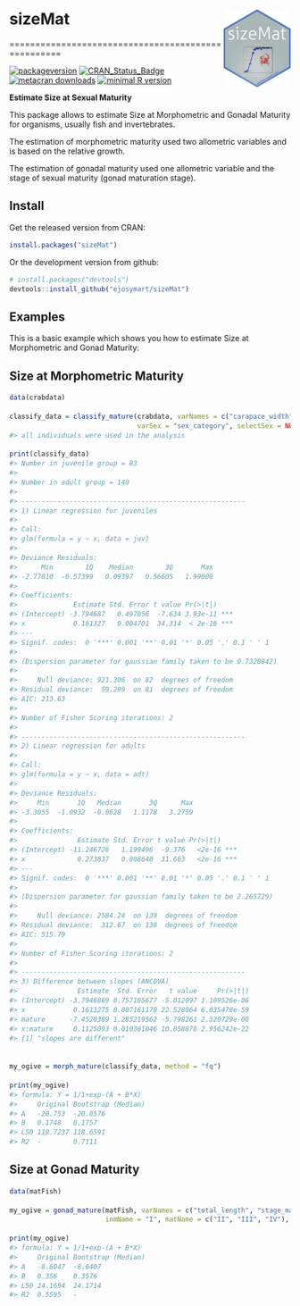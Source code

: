 # sizeMat <img src="man/figures/sizeMat.png" width="120" align="right" />
===================================================

<!-- badges: start -->

[![packageversion](https://img.shields.io/badge/Package%20version-1.1.2-orange.svg?style=flat-square)](commits/master)
[![CRAN\_Status\_Badge](http://www.r-pkg.org/badges/version/sizeMat)](http://cran.r-project.org/package=sizeMat)
[![metacran
downloads](http://cranlogs.r-pkg.org/badges/sizeMat)](http://cran.rstudio.com/web/packages/sizeMat/index.html)
[![minimal R
version](https://img.shields.io/badge/R%3E%3D-3.6-6666ff.svg)](https://cran.r-project.org/)

<!-- badges: end -->

**Estimate Size at Sexual Maturity**

This package allows to estimate Size at Morphometric and Gonadal
Maturity for organisms, usually fish and invertebrates.

The estimation of morphometric maturity used two allometric variables
and is based on the relative growth.

The estimation of gonadal maturity used one allometric variable and the
stage of sexual maturity (gonad maturation stage).

## Install

Get the released version from CRAN:

``` r
install.packages("sizeMat")
```

Or the development version from github:

``` r
# install.packages("devtools")
devtools::install_github("ejosymart/sizeMat")
```

## Examples

This is a basic example which shows you how to estimate Size at
Morphometric and Gonad Maturity:

## Size at Morphometric Maturity

``` r
data(crabdata)

classify_data = classify_mature(crabdata, varNames = c("carapace_width", "chela_height"), 
                                varSex = "sex_category", selectSex = NULL, method = "ld")
#> all individuals were used in the analysis

print(classify_data)
#> Number in juvenile group = 83 
#> 
#> Number in adult group = 140 
#> 
#> -------------------------------------------------------- 
#> 1) Linear regression for juveniles 
#> 
#> Call:
#> glm(formula = y ~ x, data = juv)
#> 
#> Deviance Residuals: 
#>      Min        1Q    Median        3Q       Max  
#> -2.77010  -0.57399   0.09397   0.56605   1.99008  
#> 
#> Coefficients:
#>              Estimate Std. Error t value Pr(>|t|)    
#> (Intercept) -3.794687   0.497056  -7.634 3.93e-11 ***
#> x            0.161327   0.004701  34.314  < 2e-16 ***
#> ---
#> Signif. codes:  0 '***' 0.001 '**' 0.01 '*' 0.05 '.' 0.1 ' ' 1
#> 
#> (Dispersion parameter for gaussian family taken to be 0.7320842)
#> 
#>     Null deviance: 921.306  on 82  degrees of freedom
#> Residual deviance:  59.299  on 81  degrees of freedom
#> AIC: 213.63
#> 
#> Number of Fisher Scoring iterations: 2
#> 
#> -------------------------------------------------------- 
#> 2) Linear regression for adults 
#> 
#> Call:
#> glm(formula = y ~ x, data = adt)
#> 
#> Deviance Residuals: 
#>     Min       1Q   Median       3Q      Max  
#> -3.3055  -1.0932  -0.0628   1.1178   3.2759  
#> 
#> Coefficients:
#>               Estimate Std. Error t value Pr(>|t|)    
#> (Intercept) -11.246726   1.199496  -9.376   <2e-16 ***
#> x             0.273837   0.008648  31.663   <2e-16 ***
#> ---
#> Signif. codes:  0 '***' 0.001 '**' 0.01 '*' 0.05 '.' 0.1 ' ' 1
#> 
#> (Dispersion parameter for gaussian family taken to be 2.265729)
#> 
#>     Null deviance: 2584.24  on 139  degrees of freedom
#> Residual deviance:  312.67  on 138  degrees of freedom
#> AIC: 515.79
#> 
#> Number of Fisher Scoring iterations: 2
#> 
#> -------------------------------------------------------- 
#> 3) Difference between slopes (ANCOVA) 
#>               Estimate  Std. Error   t value     Pr(>|t|)
#> (Intercept) -3.7946869 0.757105677 -5.012097 1.109526e-06
#> x            0.1613275 0.007161179 22.528064 6.035478e-59
#> mature      -7.4520389 1.285219562 -5.798261 2.320729e-08
#> x:mature     0.1125093 0.010361046 10.858878 2.956242e-22
#> [1] "slopes are different"


my_ogive = morph_mature(classify_data, method = "fq")

print(my_ogive)
#> formula: Y = 1/1+exp-(A + B*X)
#>     Original Bootstrap (Median)
#> A   -20.753  -20.8576          
#> B   0.1748   0.1757            
#> L50 118.7237 118.6591          
#> R2  -        0.7111
```

## Size at Gonad Maturity

``` r
data(matFish)

my_ogive = gonad_mature(matFish, varNames = c("total_length", "stage_mat"), 
                        inmName = "I", matName = c("II", "III", "IV"), method = "fq", niter = 999)

print(my_ogive)
#> formula: Y = 1/1+exp-(A + B*X)
#>     Original Bootstrap (Median)
#> A   -8.6047  -8.6407           
#> B   0.356    0.3576            
#> L50 24.1694  24.1714           
#> R2  0.5595   -
```
